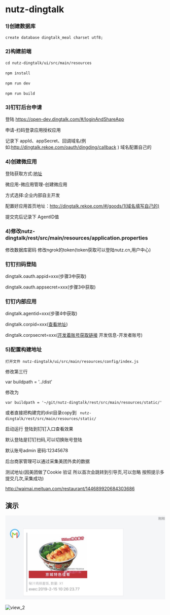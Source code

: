 # nutz-dingtalk
### 1)创建数据库
```
create database dingtalk_meal charset utf8;
```
### 2)构建前端

```
cd nutz-dingtalk/ui/src/main/resources

npm install

npm run dev

npm run build

```

### 3)钉钉后台申请
登陆 https://open-dev.dingtalk.com/#/loginAndShareApp

申请-扫码登录应用授权应用

记录下 appId、appSecret、回调域名(例如:http://dingtalk.rekoe.com/oauth/dingding/callback	) 域名配置自己的

### 4)创建微应用
登陆获取方式:[地址](https://open-dev.dingtalk.com/#/loginAndShareApp)

微应用-微应用管理-创建微应用

方式选择:企业内部自主开发

配置好应用首页地址：http://dingtalk.rekoe.com/#/goods/1(域名填写自己的)

提交完后记录下 AgentID值

### 4)修改nutz-dingtalk/rest/src/main/resources/application.properties

修改数据库密码
修改ngrok的token(token获取可以登陆nutz.cn,用户中心)

### 钉钉扫码登陆
dingtalk.oauth.appid=xxx(步骤3中获取)

dingtalk.oauth.appsecret=xxx(步骤3中获取)

### 钉钉内部应用

dingtalk.agentid=xxx(步骤4中获取)

dingtalk.corpid=xxx([查看地址](https://open-dev.dingtalk.com/#/index))

dingtalk.corpsecret=xxx([开发着账号获取链接](https://open-dev.dingtalk.com/#/corpAuthInfo) 开发信息-开发者账号)

### 5)配置构建地址
```
打开文件 nutz-dingtalk/ui/src/main/resources/config/index.js
```

修改第三行

var buildpath = '../dist'

修改为 

```
var buildpath = '~/git/nutz-dingtalk/rest/src/main/resources/static/'
```

或者直接把构建完的dist目录copy到 `` nutz-dingtalk/rest/src/main/resources/static/``

启动运行 登陆到钉钉入口查看效果

默认登陆是钉钉扫码,可以切换账号登陆

默认账号admin 密码:12345678

后台商家管理可以通过采集美团外卖的数据

测试地址(因美团做了Cookie 验证 所以首次会跳转到引导页,可以忽略 按照提示多提交几次,采集成功)

http://waimai.meituan.com/restaurant/144689920684303686

## 演示

![view_1](ui/src/main/images/1.png)

![view_2](ui/src/main/images/2.jepg)